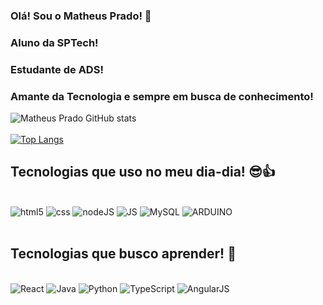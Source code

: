 ### Olá! Sou o Matheus Prado! 👋
### Aluno da SPTech!
### Estudante de ADS!
### Amante da Tecnologia e sempre em busca de conhecimento!

![Matheus Prado GitHub stats](https://github-readme-stats.vercel.app/api?username=mathsprado714&show_icons=true&theme=tokyonight)
<br>
<br>
[![Top Langs](https://github-readme-stats.vercel.app/api/top-langs/?username=mathsprado714&layout=compact)](https://github.com/anuraghazra/github-readme-stats)

## Tecnologias que uso no meu dia-dia! 😎👍

<div style="display: inline_block"><br>
    <img align-itens="center" alt="html5" src="https://img.shields.io/badge/HTML5-E34F26?style=for-the-badge&logo=html5&logoColor=white">
    <img align-itens="center" alt="css" src="https://img.shields.io/badge/CSS-239120?&style=for-the-badge&logo=css3&logoColor=white">
    <img align-itens="center" alt="nodeJS" src="https://img.shields.io/badge/Node.js-43853D?style=for-the-badge&logo=node.js&logoColor=white">
    <img align-itens="center" alt="JS" src="https://img.shields.io/badge/JavaScript-F7DF1E?style=for-the-badge&logo=javascript&logoColor=black">
    <img align-itens="center" alt="MySQL" src="https://img.shields.io/badge/MySQL-00000F?style=for-the-badge&logo=mysql&logoColor=white">
    <img align-itens="center" alt="ARDUINO" src="https://img.shields.io/badge/Arduino_IDE-00979D?style=for-the-badge&logo=arduino&logoColor=white">
</div>
<br>


## Tecnologias que busco aprender! 🏁


<div style="display: inline_block"><br>
    <img align-itens="center" alt="React" src="https://img.shields.io/badge/React-20232A?style=for-the-badge&logo=react&logoColor=61DAFB">
    <img align-itens="center" alt="Java" src="https://img.shields.io/badge/Java-ED8B00?style=for-the-badge&logo=java&logoColor=white">
    <img align-itens="center" alt="Python" src="https://img.shields.io/badge/Python-14354C?style=for-the-badge&logo=python&logoColor=white">
    <img align-itens="center" alt="TypeScript" src="https://img.shields.io/badge/TypeScript-007ACC?style=for-the-badge&logo=typescript&logoColor=white">
    <img align-itens="center" alt="AngularJS" src="https://img.shields.io/badge/AngularJS-E23237?style=for-the-badge&logo=angularjs&logoColor=white">

</div>
